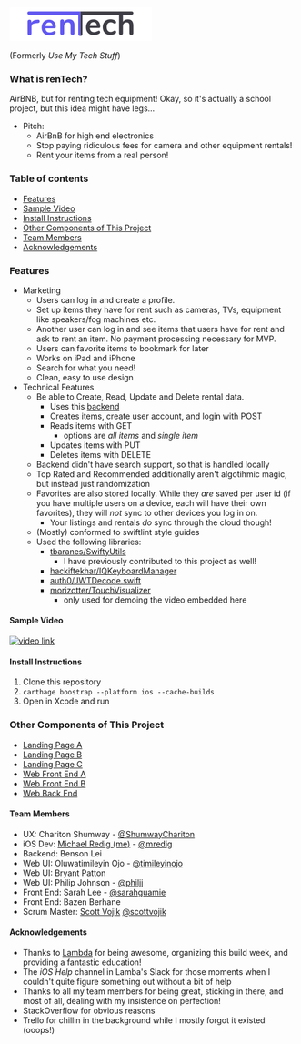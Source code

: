 ![rentech logo](https://github.com/usemytechstuff/Use-My-Tech-Stuff-iOS/blob/master/assets/rentechLogo4.png)

(Formerly *Use My Tech Stuff*)

### What is renTech?
AirBNB, but for renting tech equipment! Okay, so it's actually a school project, but this idea might have legs...

* Pitch:
	* AirBnB for high end electronics
	* Stop paying ridiculous fees for camera and other equipment rentals!
	* Rent your items from a real person!

### Table of contents
* [Features](#features)
* [Sample Video](#sample-video)
* [Install Instructions](#install-instructions)
* [Other Components of This Project](#other-components-of-this-project)
* [Team Members](#team-members)
* [Acknowledgements](#acknowledgements)

### Features
* Marketing
	* Users can log in and create a profile. 
	* Set up items they have for rent such as cameras, TVs, equipment like speakers/fog machines etc. 
	* Another user can log in and see items that users have for rent and ask to rent an item. No payment processing necessary for MVP.
	* Users can favorite items to bookmark for later
	* Works on iPad and iPhone
	* Search for what you need!
	* Clean, easy to use design
* Technical Features
	* Be able to Create, Read, Update and Delete rental data.
		* Uses this [backend](https://github.com/usemytechstuff/Use-My-Tech-Stuff-BE)
		* Creates items, create user account, and login with POST
		* Reads items with GET
			* options are *all items* and *single item*
		* Updates items with PUT
		* Deletes items with DELETE
	* Backend didn't have search support, so that is handled locally
	* Top Rated and Recommended additionally aren't algotihmic magic, but instead just randomization
	* Favorites are also stored locally. While they *are* saved per user id (if you have multiple users on a device, each will have their own favorites), they will *not* sync to other devices you log in on.
		* Your listings and rentals *do* sync through the cloud though!
	* (Mostly) conformed to swiftlint style guides
	* Used the following libraries:
		* [tbaranes/SwiftyUtils](https://github.com/tbaranes/SwiftyUtils)
			* I have previously contributed to this project as well!
		* [hackiftekhar/IQKeyboardManager](https://github.com/hackiftekhar/IQKeyboardManager)
		* [auth0/JWTDecode.swift](https://github.com/auth0/JWTDecode.swift)
		* [morizotter/TouchVisualizer](https://github.com/morizotter/TouchVisualizer)
			* only used for demoing the video embedded here


#### Sample Video
[![video link](https://img.youtube.com/vi/jTYAqBvjlv0/hqdefault.jpg)](https://youtu.be/jTYAqBvjlv0)

#### Install Instructions
1. Clone this repository
1. `carthage boostrap --platform ios --cache-builds`
1. Open in Xcode and run

### Other Components of This Project
* [Landing Page A](https://github.com/usemytechstuff/Landing-Page-Bryant)
* [Landing Page B](https://github.com/usemytechstuff/Landing-Page-Philip)
* [Landing Page C](https://github.com/usemytechstuff/Landing-Page-Oluwatimileyin)
* [Web Front End A](https://github.com/usemytechstuff/Use-My-Tech-Stuff-FE-Bazen)
* [Web Front End B](https://github.com/usemytechstuff/Use-My-Tech-Stuff-FE-Sarah)
* [Web Back End](https://github.com/usemytechstuff/Use-My-Tech-Stuff-BE)

#### Team Members
* UX: Chariton Shumway - [@ShumwayChariton](https://twitter.com/ShumwayChariton)
* iOS Dev: [Michael Redig (me)](https://github.com/mredig) - [@mredig](https://twitter.com/mredig)
* Backend: Benson Lei
* Web UI: Oluwatimileyin Ojo - [@timileyinojo](https://twitter.com/timileyinojo)
* Web UI: Bryant Patton
* Web UI: Philip Johnson - [@philjj](https://twitter.com/philjj)
* Front End: Sarah Lee - [@sarahguamie](https://twitter.com/sarahguamie)
* Front End: Bazen Berhane
* Scrum Master: [Scott Vojik](https://github.com/sk-vojik) [@scottvojik](https://twitter.com/scottvojik)

#### Acknowledgements
* Thanks to [Lambda](https://lambdaschool.com/) for being awesome, organizing this build week, and providing a fantastic education!
* The *iOS Help* channel in Lamba's Slack for those moments when I couldn't quite figure something out without a bit of help
* Thanks to all my team members for being great, sticking in there, and most of all, dealing with my insistence on perfection!
* StackOverflow for obvious reasons
* Trello for chillin in the background while I mostly forgot it existed (ooops!)
